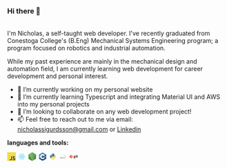 <!--
**NickSigurdsson/NickSigurdsson** is a ✨ _special_ ✨ repository because its `README.md` (this file) appears on your GitHub profile.
-->

### Hi there 👋
<br />
I'm Nicholas, a self-taught web developer. I've recently graduated from Conestoga College's (B.Eng) Mechanical Systems Engineering program; a program focused on robotics and industrial automation.
<p>
While my past experience are mainly in the mechanical design and automation field, I am currently learning web development for career development and personal interest.
<p/>
  
- 🔭 I’m currently working on my personal website 
- 🌱 I’m currently learning Typescript and integrating Material UI and AWS into my personal projects
- 👯 I’m looking to collaborate on any web development project!
- 📫 Feel free to reach out to me via email: nicholassigurdsson@gmail.com or <a href="https://www.linkedin.com/in/nicksigurdsson/"> Linkedin </a>

**languages and tools:**  

<code><img height="20" src="https://raw.githubusercontent.com/github/explore/80688e429a7d4ef2fca1e82350fe8e3517d3494d/topics/javascript/javascript.png"></code>
<code><img height="20" src="https://raw.githubusercontent.com/github/explore/80688e429a7d4ef2fca1e82350fe8e3517d3494d/topics/react/react.png"></code>
<code><img height="20" src="https://raw.githubusercontent.com/github/explore/80688e429a7d4ef2fca1e82350fe8e3517d3494d/topics/nodejs/nodejs.png"></code>
<code><img height="20" src="https://raw.githubusercontent.com/github/explore/80688e429a7d4ef2fca1e82350fe8e3517d3494d/topics/cpp/cpp.png"></code>
<code><img height="20" src="https://raw.githubusercontent.com/github/explore/80688e429a7d4ef2fca1e82350fe8e3517d3494d/topics/python/python.png"></code>
<code><img height="20" src="https://raw.githubusercontent.com/github/explore/80688e429a7d4ef2fca1e82350fe8e3517d3494d/topics/mysql/mysql.png"></code>
<code><img height="20" src="https://raw.githubusercontent.com/github/explore/80688e429a7d4ef2fca1e82350fe8e3517d3494d/topics/git/git.png"></code>

